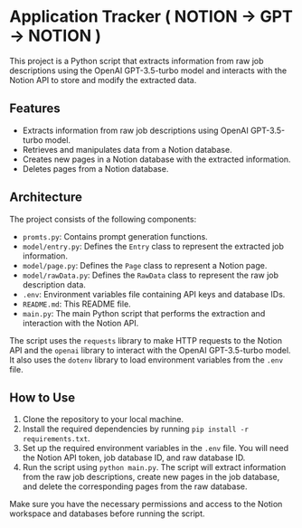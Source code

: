 # Application Tracker ( NOTION -> GPT -> NOTION )
This project is a Python script that extracts information from raw job descriptions using the OpenAI GPT-3.5-turbo model and interacts with the Notion API to store and modify the extracted data.

## Features

- Extracts information from raw job descriptions using OpenAI GPT-3.5-turbo model.
- Retrieves and manipulates data from a Notion database.
- Creates new pages in a Notion database with the extracted information.
- Deletes pages from a Notion database.

## Architecture

The project consists of the following components:

- `promts.py`: Contains prompt generation functions.
- `model/entry.py`: Defines the `Entry` class to represent the extracted job information.
- `model/page.py`: Defines the `Page` class to represent a Notion page.
- `model/rawData.py`: Defines the `RawData` class to represent the raw job description data.
- `.env`: Environment variables file containing API keys and database IDs.
- `README.md`: This README file.
- `main.py`: The main Python script that performs the extraction and interaction with the Notion API.

The script uses the `requests` library to make HTTP requests to the Notion API and the `openai` library to interact with the OpenAI GPT-3.5-turbo model. It also uses the `dotenv` library to load environment variables from the `.env` file.

## How to Use

1. Clone the repository to your local machine.
2. Install the required dependencies by running `pip install -r requirements.txt`.
3. Set up the required environment variables in the `.env` file. You will need the Notion API token, job database ID, and raw database ID.
4. Run the script using `python main.py`. The script will extract information from the raw job descriptions, create new pages in the job database, and delete the corresponding pages from the raw database.

Make sure you have the necessary permissions and access to the Notion workspace and databases before running the script.
